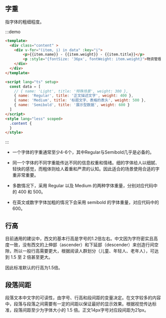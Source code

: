 ## 字重

指字体的粗细程度。

:::demo  

```html
<template>
  <div class="content" >
    <div v-for="(item, i) in data" :key="i">
        <p>{{item.name}} - {{item.weight}} - {{item.title}}</p>
        <p :style="{fontSize: '36px', fontWeight: item.weight}">物资管理系统</p>
    </div>
  </div>
</template>

<script lang="ts" setup>
  const data = [
    // { name: 'Light', title: '特殊场景', weight: 300 },
    { name: 'Regular', title: '正文描述文字', weight: 400 },
    { name: 'Medium', title: '标题文字、表格的表头', weight: 500 },
    { name: 'Semibold', title: '展示型数据', weight: 600 }
  ]
</script>
<style lang="less" scoped>
  .content {
  }
</style>
```
:::

- 一个字体的字重通常至少4-6个，其中Regular与Semibold几乎是必备的。

- 同一个字体的不同字重能传达不同的信息权重和情绪。细的字体给人以细腻、轻快的感觉，而粗体则给人着重和严肃的认知。因此适合的场景使用合适的字重非常重要。

- 多数情况下，采用 Regular 以及 Medium 的两种字体重量，分别对应代码中的 400 和 500。

- 在英文或数字字体加粗的情况下会采用 semibold 的字体重量，对应代码中的 600。




## 行高

目前通用的建议中，西文的基本行高是字号的1.2倍左右。中文因为字符密实且高度一致，没有西文的上伸部（ascender）和下延部（descender）来创造行间空隙，所以一般行高需要更大，根据阅读人群划分（儿童、年轻人、老年人），可达到 1.5 至 2 倍甚至更大。

因此标准默认的行高为1.5倍。

## 段落间距

段落文本中文字的可读性，由字号、行高和段间距的变量决定。在文字较多的内容中，段落与段落之间需要有一定的间距以保证最好的显示效果。根据视觉传达标准，段落间距至少为字体大小的 1.5 倍。正文14px字号对应段间距为21px。